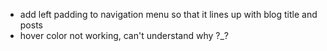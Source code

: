 - add left padding to navigation menu so that it lines up with blog title and posts
- hover color not working, can't understand why ?_?